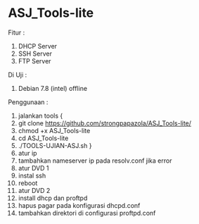 # ASJ_Tools-lite

Fitur :
1. DHCP Server
2. SSH Server
3. FTP Server

Di Uji :
1. Debian 7.8 (intel) offline

Penggunaan :
1. jalankan tools {
1. git clone https://github.com/strongpapazola/ASJ_Tools-lite/
2. chmod +x ASJ_Tools-lite
3. cd ASJ_Tools-lite
4. ./TOOLS-UJIAN-ASJ.sh
}
2. atur ip
3. tambahkan nameserver ip pada resolv.conf jika error
4. atur DVD 1
5. instal ssh
6. reboot
7. atur DVD 2
8. install dhcp dan proftpd
9. hapus pagar pada konfigurasi dhcpd.conf
10. tambahkan direktori di configurasi proftpd.conf
